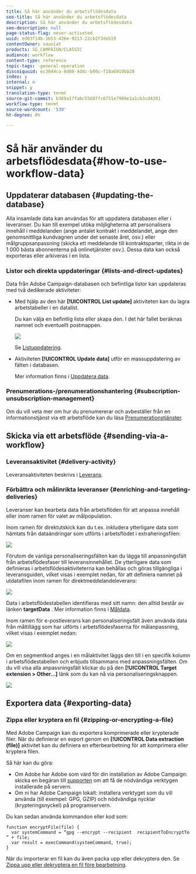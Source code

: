```yaml
---
title: Så här använder du arbetsflödesdata
seo-title: Så här använder du arbetsflödesdata
description: Så här använder du arbetsflödesdata
seo-description: null
page-status-flag: never-activated
uuid: ed03f14b-1b53-426e-9213-22cb2f3deb19
contentOwner: sauviat
products: SG_CAMPAIGN/CLASSIC
audience: workflow
content-type: reference
topic-tags: -general-operation
discoiquuid: ec3844ca-8d80-4ddc-b08c-f18a6919bb28
index: y
internal: n
snippet: y
translation-type: tm+mt
source-git-commit: b369a17fabc55607fc6751e7909e1a1cb3cd4201
workflow-type: tm+mt
source-wordcount: '539'
ht-degree: 0%

---
```



# Så här använder du arbetsflödesdata{#how-to-use-workflow-data}

## Uppdaterar databasen {#updating-the-database}

Alla insamlade data kan användas för att uppdatera databasen eller i leveranser. Du kan till exempel utöka möjligheterna att personalisera innehåll i meddelanden (ange antalet kontrakt i meddelandet, ange den genomsnittliga kundvagnen under det senaste året, osv.) eller målgruppsanpassning (skicka ett meddelande till kontraktsparter, rikta in de 1 000 bästa abonnenterna på onlinetjänster osv.). Dessa data kan också exporteras eller arkiveras i en lista.

### Listor och direkta uppdateringar {#lists-and-direct-updates}

Data från Adobe Campaign-databasen och befintliga listor kan uppdateras med två dedikerade aktiviteter:

* Med hjälp av den här **[!UICONTROL List update]** aktiviteten kan du lagra arbetstabeller i en datalist.

   Du kan välja en befintlig lista eller skapa den. I det här fallet beräknas namnet och eventuellt postmappen.

   ![](assets/s_user_create_list.png)

   Se [Listuppdatering](../../workflow/using/list-update.md).

* Aktiviteten **[!UICONTROL Update data]** utför en massuppdatering av fälten i databasen.

   Mer information finns i [Uppdatera data](../../workflow/using/update-data.md).

### Prenumerations-/prenumerationshantering {#subscription-unsubscription-management}

Om du vill veta mer om hur du prenumererar och avbeställer från en informationstjänst via ett arbetsflöde kan du läsa [Prenumerationstjänster](../../workflow/using/subscription-services.md).

## Skicka via ett arbetsflöde {#sending-via-a-workflow}

### Leveransaktivitet {#delivery-activity}

Leveransaktiviteten beskrivs i [Leverans](../../workflow/using/delivery.md).

### Förbättra och målinrikta leveranser {#enriching-and-targeting-deliveries}

Leveranser kan bearbeta data från arbetsflöden för att anpassa innehåll eller inom ramen för valet av målpopulation.

Inom ramen för direktutskick kan du t.ex. inkludera ytterligare data som hämtats från dataändringar som utförts i arbetsflödet i extraheringsfilen:

![](assets/s_advuser_add_data_postal_mail.png)

Förutom de vanliga personaliseringsfälten kan du lägga till anpassningsfält från arbetsflödesfaser till leveransinnehållet. De ytterligare data som definieras i arbetsflödesaktiviteterna kan behållas och göras tillgängliga i leveransguiden, vilket visas i exemplet nedan, för att definiera namnet på utdatafilen inom ramen för direktmeddelandeleverans:

![](assets/s_advuser_using_additional_data.png)

Data i arbetsflödestabellen identifieras med sitt namn: den alltid består av länken **targetData** . Mer information finns i [Måldata](../../workflow/using/data-life-cycle.md#target-data).

Inom ramen för e-postleverans kan personaliseringsfält även använda data från måltillägg som har utförts i arbetsflödesfaserna för målanpassning, vilket visas i exemplet nedan:

![](assets/s_advuser_add_data_email.png)

Om en segmentkod anges i en målaktivitet läggs den till i en specifik kolumn i arbetsflödestabellen och erbjuds tillsammans med anpassningsfälten. Om du vill visa alla anpassningsfält klickar du på den **[!UICONTROL Target extension > Other...]** länk som du kan nå via personaliseringsknappen.

![](assets/s_advuser_segment_code_select.png)

## Exportera data {#exporting-data}

### Zippa eller kryptera en fil {#zipping-or-encrypting-a-file}

Med Adobe Campaign kan du exportera komprimerade eller krypterade filer. När du definierar en export genom en **[!UICONTROL Data extraction (file)]** aktivitet kan du definiera en efterbearbetning för att komprimera eller kryptera filen.

Så här kan du göra:

* Om Adobe har Adobe som värd för din installation av Adobe Campaign: skicka en begäran till [supporten](https://support.neolane.net) om att få de nödvändiga verktygen installerade på servern.
* Om ni har Adobe Campaign lokalt: installera verktyget som du vill använda (till exempel: GPG, GZIP) och nödvändiga nycklar (krypteringsnyckel) på programservern.

Du kan sedan använda kommandon eller kod som:

```
function encryptFile(file) {  
  var systemCommand = “gpg --encrypt --recipient  recipientToEncryptTo ” + file;  
  var result = execCommand(systemCommand, true); 
}
```

När du importerar en fil kan du även packa upp eller dekryptera den. Se [Zippa upp eller dekryptera en fil före bearbetning](../../workflow/using/importing-data.md#unzipping-or-decrypting-a-file-before-processing).
